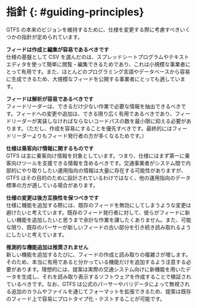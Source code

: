 # 指針 {: #guiding-principles}

GTFS の本来のビジョンを維持するために、仕様を変更する際に考慮すべきいくつかの指針が定められています。

**フィードは作成と編集が容易であるべきです**  
仕様の基盤として CSV を選んだのは、スプレッドシートプログラムやテキストエディタを使って簡単に閲覧・編集できるためであり、これは小規模な事業者にとって有用です。また、ほとんどのプログラミング言語やデータベースから容易に生成できるため、大規模なフィードを公開する事業者にとっても適しています。

**フィードは解析が容易であるべきです**  
フィードリーダーは、できるだけ少ない作業で必要な情報を抽出できるべきです。フィードへの変更や追加は、できる限り広く有用であるべきであり、フィードリーダーが実装しなければならないコードパスの数を最小限に抑える必要があります。（ただし、作成を容易にすることを優先すべきです。最終的にはフィードリーダーよりもフィード発行者の方が多くなるためです。）

**仕様は乗客向け情報に関するものです**  
GTFS は主に乗客向け情報を対象としています。つまり、仕様にはまず第一に乗客向けツールを支援できる情報を含めるべきです。交通事業者がシステム間で内部的にやり取りしたい運用指向の情報は大量に存在する可能性がありますが、GTFS はその目的のために設計されているわけではなく、他の運用指向のデータ標準の方が適している場合があります。

**仕様の変更は後方互換性を保つべきです**  
仕様に機能を追加する際には、既存のフィードを無効にしてしまうような変更は避けたいと考えています。既存のフィード発行者に対して、彼らがフィードに新しい機能を追加したいと思うまで余計な作業を課したくありません。また、可能な限り、既存のパーサーが新しいフィードの古い部分を引き続き読み取れるようにしたいと考えています。

**推測的な機能追加は推奨されません**  
新しい機能を追加するたびに、フィードの作成と読み取りの複雑さが増します。そのため、本当に有用であると分かっている機能だけを追加するよう注意する必要があります。理想的には、提案は実際の交通システム向けに新機能を用いたデータを生成し、それを読み取り表示するソフトウェアを作成することで検証されているべきです。なお、GTFS は公式のパーサーやバリデータによって無視される追加のカラムやファイルを通じてフォーマットを拡張できるため、提案は既存のフィード上で容易にプロトタイプ化・テストすることが可能です。
